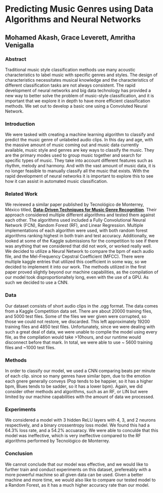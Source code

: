 # Predicting Music Genres using Data Algorithms and Neural Networks
## Mohamed Akash, Grace Leverett, Amritha Venigalla

### Abstract
Traditional music style classification methods use many acoustic characteristics to label music with specific genres and styles. The design of characteristics necessitates musical knowledge and the characteristics of different classification tasks are not always consistent. The rapid development of neural networks and big data technology has provided a new way to better solve the problem of music-style classification, and it is important that we explore it in depth to have more efficient classification methods. We set out to develop a basic one using a Convoluted Neural Network.  
### Introduction
We were tasked with creating a machine learning algorithm to classify and predict the music genre of unlabeled audio clips. In this day and age, with the massive amount of music coming out and music data currently available, music style and genres are key ways to classify the music. They are the primary modes used to group music together and search for specific types of music. They take into account different features such as rhythm, melody and harmony. And with the vast amount of music data, it is no longer feasible to manually classify all the music that exists. With the rapid development of neural networks it is important to explore this to see how it can assist in automated music classification. 

### Related Work
  We reviewed a similar paper published by Tecnológico de Monterrey, México titled, [__Data-Driven Techniques for Music Genre Recognition__](https://csitcp.com/paper/10/109csit05.pdf). Their approach considered multiple different algorithms and tested them against each other. The algorithms used included a Fully Convolutional Neural Network (FCN), Random Forest (RF), and Linear Regression. Multiple implementations of each algorithm were used, with  both random forest algorithms ranking highest in both train and test accuracy. Additionally, we looked at some of the Kaggle submissions for the competition to see if there was anything that we considered that did not work, or worked really well. We decided to utilize a Neural Network to compare the bpm of each audio file, and the Mel-Frequency Cepstral Coefficient (MFCC). There were multiple kaggle entries that utilized this coefficient in some way, so we decided to implement it into our work. The methods utilized in the first paper proved slightly beyond our machine capabilities, as the compilation of our model took disproportionaltely long, even with the use of a GPU. As such we decided to use a CNN.
  
  ### Data
  Our dataset consists of short audio clips in the .ogg format. The data comes from a Kaggle Competition data set. There are about 20000 training files, and 5000 test files. Some of the files we wer given were corrupted, so those we could not restore, we discarded. This left approximately 19200 training files and 4850 test files. Unfortunately, since we were dealing with such a great deal of data, we were unable to complie the model using every file, as the compilation would take >10hours, and our runtime would disconnect before that mark. In total, we were able to use ~ 5600 training files and ~1000 test files.
  
  
  ### Methods
  In order to classify our model, we used a CNN comparing beats per minute of each clip. since so many genres have similar bpm, due to the emotion each gnere generally conveys (Pop tends to be happier, so it has a higher bpm, Blues tends to be sadder, so it has a lower bpm). Again, we did consider other methods and algorithms, such as an RF, or LIN but were limited by our machine capabilities with the amount of data we processed. 
  
  ### Experiments
  We considered a model with 3 hidden ReLU layers with 4, 3, and 2 neurons respectively, and a binary crossentropy loss model. We found this had a 64.3% loss rate, and a 54.2% accuaracy. We were able to conculde that this model was ineffective, which is very ineffective compared to the RF algorithms performed by Tecnológico de Monterrey. 
  
 
  ### Conclusion
  We cannot conclude that our model was effective, and we would like to further train and conduct experiments on this dataset, prefereably with a more powerful machine so all given data can be used. Given a better machine and more time, we would also like to compare our tested model to a Random Forest, as it has a much higher accuracy rate than our model.
